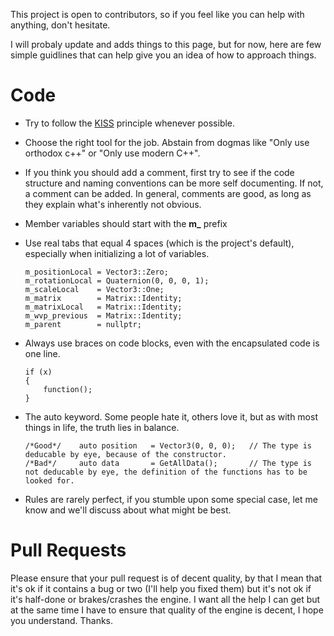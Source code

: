 

This project is open to contributors, so if you feel like you can help with anything, don't hesitate.

I will probaly update and adds things to this page, but for now, here are few simple guidlines that can help give you an idea of how to approach things.

# Code
- Try to follow the [KISS](https://en.wikipedia.org/wiki/KISS_principle) principle whenever possible.

- Choose the right tool for the job. Abstain from dogmas like "Only use orthodox c++" or "Only use modern C++".

- If you think you should add a comment, first try to see if the code structure and naming conventions can be more self documenting. If not, a comment can be added. In general, comments are good, as long as they explain what's inherently not obvious.

- Member variables should start with the **m_** prefix

- Use real tabs that equal 4 spaces (which is the project's default), especially when initializing a lot of variables.
    ```
    m_positionLocal	= Vector3::Zero;
    m_rotationLocal	= Quaternion(0, 0, 0, 1);
    m_scaleLocal	= Vector3::One;
    m_matrix        = Matrix::Identity;
    m_matrixLocal	= Matrix::Identity;
    m_wvp_previous	= Matrix::Identity;
    m_parent        = nullptr;
    ```
    
- Always use braces on code blocks, even with the encapsulated code is one line.
	```
	if (x)
    {
	    function();
	}
	```
- The auto keyword. Some people hate it, others love it, but as with most things in life, the truth lies in balance.
	```
    /*Good*/    auto position   = Vector3(0, 0, 0);   // The type is deducable by eye, because of the constructor.
    /*Bad*/     auto data       = GetAllData();       // The type is not deducable by eye, the definition of the functions has to be looked for.
	```
- Rules are rarely perfect, if you stumble upon some special case, let me know and we'll discuss about what might be best.

# Pull Requests
Please ensure that your pull request is of decent quality, by that I mean that it's ok if it contains a bug or two (I'll help you fixed them) but it's not ok if it's half-done or brakes/crashes the engine. I want all the help I can get but at the same time I have to ensure that quality of the engine is decent, I hope you understand. Thanks.
